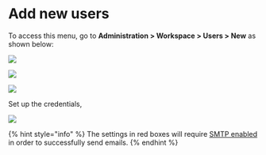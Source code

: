 # Add new users

To access this menu, go to **Administration > Workspace > Users > New** as shown below:

![](<../../../../../.gitbook/assets/2021-11-20\_23-29-48 (1) (1) (1) (1) (12) (10) (1) (1) (1) (44).png>)

![](../../../../../.gitbook/assets/2021-11-28\_02-33-07.png)

![](../../../../../.gitbook/assets/2021-11-28\_02-59-33.png)

Set up the credentials,

![](../../../../../.gitbook/assets/2021-11-28\_03-04-58.png)

{% hint style="info" %}
The settings in red boxes will require [SMTP enabled](https://docs.rocket.chat/guides/administration/settings/email/setup#set-up-your-credentials) in order to successfully send emails.
{% endhint %}
